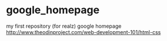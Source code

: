 # google_homepage
my first repository (for realz)
google homepage
http://www.theodinproject.com/web-development-101/html-css